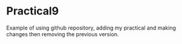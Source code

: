 # Practical9
Example of using github repository, adding my practical and making changes then removing the previous version.
